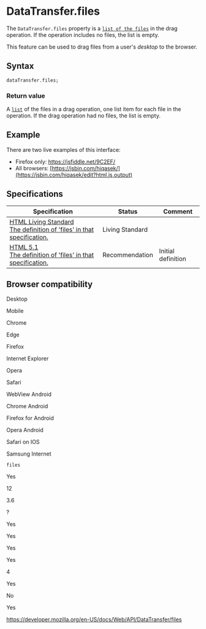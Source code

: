# DataTransfer.files

The `DataTransfer.files` property is a [`list of the files`](../filelist) in the drag operation. If the operation includes no files, the list is empty.

This feature can be used to drag files from a user's _desktop_ to the browser.

## Syntax

    dataTransfer.files;

### Return value

A [`list`](../filelist) of the files in a drag operation, one list item for each file in the operation. If the drag operation had no files, the list is empty.

## Example

There are two live examples of this interface:

- Firefox only: <https://jsfiddle.net/9C2EF/>
- All browsers: [https://jsbin.com/hiqasek/](https://jsbin.com/hiqasek/edit?html,js,output)

## Specifications

<table><thead><tr class="header"><th>Specification</th><th>Status</th><th>Comment</th></tr></thead><tbody><tr class="odd"><td><a href="https://html.spec.whatwg.org/multipage/interaction.html#dom-datatransfer-files">HTML Living Standard<br />
<span class="small">The definition of 'files' in that specification.</span></a></td><td><span class="spec-living">Living Standard</span></td><td></td></tr><tr class="even"><td><a href="https://www.w3.org/TR/html51/editing.html#dom-datatransfer-files">HTML 5.1<br />
<span class="small">The definition of 'files' in that specification.</span></a></td><td><span class="spec-rec">Recommendation</span></td><td>Initial definition</td></tr></tbody></table>

## Browser compatibility

Desktop

Mobile

Chrome

Edge

Firefox

Internet Explorer

Opera

Safari

WebView Android

Chrome Android

Firefox for Android

Opera Android

Safari on IOS

Samsung Internet

`files`

Yes

12

3.6

?

Yes

Yes

Yes

Yes

4

Yes

No

Yes

<a href="https://developer.mozilla.org/en-US/docs/Web/API/DataTransfer/files" class="_attribution-link">https://developer.mozilla.org/en-US/docs/Web/API/DataTransfer/files</a>
